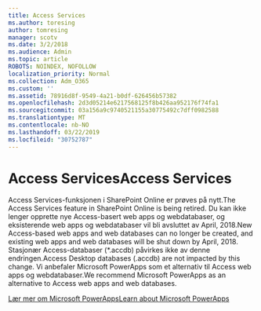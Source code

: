 ```yaml
---
title: Access Services
ms.author: toresing
author: tomresing
manager: scotv
ms.date: 3/2/2018
ms.audience: Admin
ms.topic: article
ROBOTS: NOINDEX, NOFOLLOW
localization_priority: Normal
ms.collection: Adm_O365
ms.custom: ''
ms.assetid: 78916d8f-9549-4a21-b0df-626456b57382
ms.openlocfilehash: 2d3d05214e6217568125f8b426aa952176f74fa1
ms.sourcegitcommit: 03a156a9c9740521155a30775492c7dff0982588
ms.translationtype: MT
ms.contentlocale: nb-NO
ms.lasthandoff: 03/22/2019
ms.locfileid: "30752787"
---
```

# <a name="access-services"></a><span data-ttu-id="cec6b-102">Access Services</span><span class="sxs-lookup"><span data-stu-id="cec6b-102">Access Services</span></span>

<span data-ttu-id="cec6b-103">Access Services-funksjonen i SharePoint Online er prøves på nytt.</span><span class="sxs-lookup"><span data-stu-id="cec6b-103">The Access Services feature in SharePoint Online is being retired.</span></span> <span data-ttu-id="cec6b-104">Du kan ikke lenger opprette nye Access-basert web apps og webdatabaser, og eksisterende web apps og webdatabaser vil bli avsluttet av April, 2018.</span><span class="sxs-lookup"><span data-stu-id="cec6b-104">New Access-based web apps and web databases can no longer be created, and existing web apps and web databases will be shut down by April, 2018.</span></span> <span data-ttu-id="cec6b-105">Stasjonær Access-databaser (\*.accdb) påvirkes ikke av denne endringen.</span><span class="sxs-lookup"><span data-stu-id="cec6b-105">Access Desktop databases (.accdb) are not impacted by this change.</span></span> <span data-ttu-id="cec6b-106">Vi anbefaler Microsoft PowerApps som et alternativ til Access web apps og webdatabaser.</span><span class="sxs-lookup"><span data-stu-id="cec6b-106">We recommend Microsoft PowerApps as an alternative to Access web apps and web databases.</span></span> 
  
[<span data-ttu-id="cec6b-107">Lær mer om Microsoft PowerApps</span><span class="sxs-lookup"><span data-stu-id="cec6b-107">Learn about Microsoft PowerApps</span></span>](https://powerapps.microsoft.com/)
  

